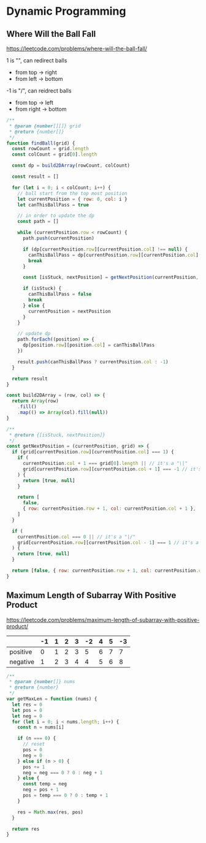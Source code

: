 # Dynamic Programming

## Where Will the Ball Fall

https://leetcode.com/problems/where-will-the-ball-fall/

1 is "\", can redirect balls

- from top -> right
- from left -> bottom

-1 is "/", can reidrect balls

- from top -> left
- from right -> bottom

```js
/**
 * @param {number[][]} grid
 * @return {number[]}
 */
function findBall(grid) {
  const rowCount = grid.length
  const colCount = grid[0].length

  const dp = build2DArray(rowCount, colCount)

  const result = []

  for (let i = 0; i < colCount; i++) {
    // ball start from the top most position
    let currentPosition = { row: 0, col: i }
    let canThisBallPass = true

    // in order to update the dp
    const path = []

    while (currentPosition.row < rowCount) {
      path.push(currentPosition)

      if (dp[currentPosition.row][currentPosition.col] !== null) {
        canThisBallPass = dp[currentPosition.row][currentPosition.col]
        break
      }

      const [isStuck, nextPosition] = getNextPosition(currentPosition, grid)

      if (isStuck) {
        canThisBallPass = false
        break
      } else {
        currentPosition = nextPosition
      }
    }

    // update dp
    path.forEach((position) => {
      dp[position.row][position.col] = canThisBallPass
    })

    result.push(canThisBallPass ? currentPosition.col : -1)
  }

  return result
}

const build2DArray = (row, col) => {
  return Array(row)
    .fill()
    .map(() => Array(col).fill(null))
}

/**
 * @return {[isStuck, nextPosition]}
 */
const getNextPosition = (currentPosition, grid) => {
  if (grid[currentPosition.row][currentPosition.col] === 1) {
    if (
      currentPosition.col + 1 === grid[0].length || // it's a "\|"
      grid[currentPosition.row][currentPosition.col + 1] === -1 // it's a "\/"
    ) {
      return [true, null]
    }

    return [
      false,
      { row: currentPosition.row + 1, col: currentPosition.col + 1 },
    ]
  }

  if (
    currentPosition.col === 0 || // it's a "|/"
    grid[currentPosition.row][currentPosition.col - 1] === 1 // it's a "\/"
  ) {
    return [true, null]
  }

  return [false, { row: currentPosition.row + 1, col: currentPosition.col - 1 }]
}
```

## Maximum Length of Subarray With Positive Product

https://leetcode.com/problems/maximum-length-of-subarray-with-positive-product/

|          | -1  | 1   | 2   | 3   | -2  | 4   | 5   | -3  |
| -------- | --- | --- | --- | --- | --- | --- | --- | --- |
| positive | 0   | 1   | 2   | 3   | 5   | 6   | 7   | 7   |
| negative | 1   | 2   | 3   | 4   | 4   | 5   | 6   | 8   |

```js
/**
 * @param {number[]} nums
 * @return {number}
 */
var getMaxLen = function (nums) {
  let res = 0
  let pos = 0
  let neg = 0
  for (let i = 0; i < nums.length; i++) {
    const n = nums[i]

    if (n === 0) {
      // reset
      pos = 0
      neg = 0
    } else if (n > 0) {
      pos += 1
      neg = neg === 0 ? 0 : neg + 1
    } else {
      const temp = neg
      neg = pos + 1
      pos = temp === 0 ? 0 : temp + 1
    }

    res = Math.max(res, pos)
  }

  return res
}
```
